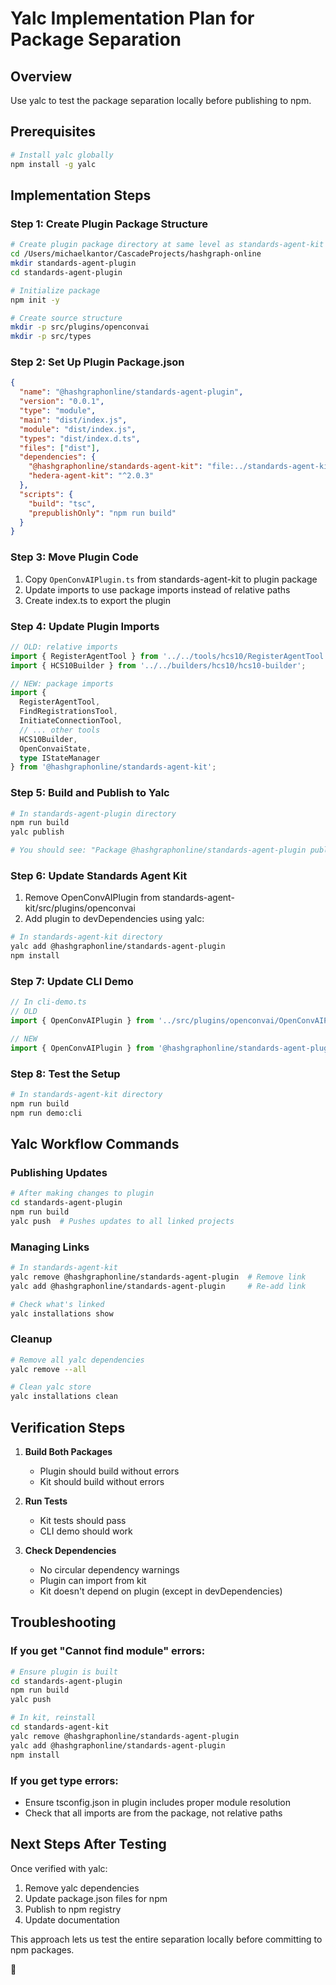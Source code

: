 # Yalc Implementation Plan for Package Separation

## Overview
Use yalc to test the package separation locally before publishing to npm.

## Prerequisites
```bash
# Install yalc globally
npm install -g yalc
```

## Implementation Steps

### Step 1: Create Plugin Package Structure
```bash
# Create plugin package directory at same level as standards-agent-kit
cd /Users/michaelkantor/CascadeProjects/hashgraph-online
mkdir standards-agent-plugin
cd standards-agent-plugin

# Initialize package
npm init -y

# Create source structure
mkdir -p src/plugins/openconvai
mkdir -p src/types
```

### Step 2: Set Up Plugin Package.json
```json
{
  "name": "@hashgraphonline/standards-agent-plugin",
  "version": "0.0.1",
  "type": "module",
  "main": "dist/index.js",
  "module": "dist/index.js",
  "types": "dist/index.d.ts",
  "files": ["dist"],
  "dependencies": {
    "@hashgraphonline/standards-agent-kit": "file:../standards-agent-kit",
    "hedera-agent-kit": "^2.0.3"
  },
  "scripts": {
    "build": "tsc",
    "prepublishOnly": "npm run build"
  }
}
```

### Step 3: Move Plugin Code
1. Copy `OpenConvAIPlugin.ts` from standards-agent-kit to plugin package
2. Update imports to use package imports instead of relative paths
3. Create index.ts to export the plugin

### Step 4: Update Plugin Imports
```typescript
// OLD: relative imports
import { RegisterAgentTool } from '../../tools/hcs10/RegisterAgentTool';
import { HCS10Builder } from '../../builders/hcs10/hcs10-builder';

// NEW: package imports
import { 
  RegisterAgentTool,
  FindRegistrationsTool,
  InitiateConnectionTool,
  // ... other tools
  HCS10Builder,
  OpenConvaiState,
  type IStateManager
} from '@hashgraphonline/standards-agent-kit';
```

### Step 5: Build and Publish to Yalc
```bash
# In standards-agent-plugin directory
npm run build
yalc publish

# You should see: "Package @hashgraphonline/standards-agent-plugin published in store"
```

### Step 6: Update Standards Agent Kit
1. Remove OpenConvAIPlugin from standards-agent-kit/src/plugins/openconvai
2. Add plugin to devDependencies using yalc:

```bash
# In standards-agent-kit directory
yalc add @hashgraphonline/standards-agent-plugin
npm install
```

### Step 7: Update CLI Demo
```typescript
// In cli-demo.ts
// OLD
import { OpenConvAIPlugin } from '../src/plugins/openconvai/OpenConvAIPlugin';

// NEW
import { OpenConvAIPlugin } from '@hashgraphonline/standards-agent-plugin';
```

### Step 8: Test the Setup
```bash
# In standards-agent-kit directory
npm run build
npm run demo:cli
```

## Yalc Workflow Commands

### Publishing Updates
```bash
# After making changes to plugin
cd standards-agent-plugin
npm run build
yalc push  # Pushes updates to all linked projects
```

### Managing Links
```bash
# In standards-agent-kit
yalc remove @hashgraphonline/standards-agent-plugin  # Remove link
yalc add @hashgraphonline/standards-agent-plugin     # Re-add link

# Check what's linked
yalc installations show
```

### Cleanup
```bash
# Remove all yalc dependencies
yalc remove --all

# Clean yalc store
yalc installations clean
```

## Verification Steps

1. **Build Both Packages**
   - Plugin should build without errors
   - Kit should build without errors

2. **Run Tests**
   - Kit tests should pass
   - CLI demo should work

3. **Check Dependencies**
   - No circular dependency warnings
   - Plugin can import from kit
   - Kit doesn't depend on plugin (except in devDependencies)

## Troubleshooting

### If you get "Cannot find module" errors:
```bash
# Ensure plugin is built
cd standards-agent-plugin
npm run build
yalc push

# In kit, reinstall
cd standards-agent-kit
yalc remove @hashgraphonline/standards-agent-plugin
yalc add @hashgraphonline/standards-agent-plugin
npm install
```

### If you get type errors:
- Ensure tsconfig.json in plugin includes proper module resolution
- Check that all imports are from the package, not relative paths

## Next Steps After Testing

Once verified with yalc:
1. Remove yalc dependencies
2. Update package.json files for npm
3. Publish to npm registry
4. Update documentation

This approach lets us test the entire separation locally before committing to npm packages.

🦎